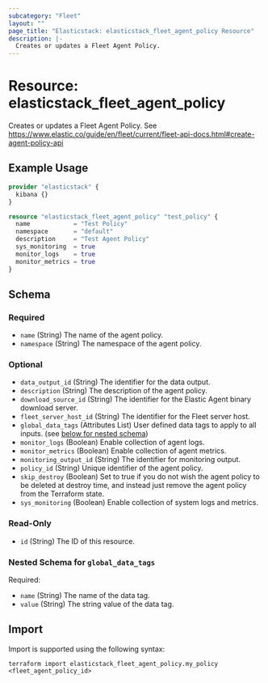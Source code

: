 ```yaml
---
subcategory: "Fleet"
layout: ""
page_title: "Elasticstack: elasticstack_fleet_agent_policy Resource"
description: |-
  Creates or updates a Fleet Agent Policy.
---
```


# Resource: elasticstack_fleet_agent_policy

Creates or updates a Fleet Agent Policy. See https://www.elastic.co/guide/en/fleet/current/fleet-api-docs.html#create-agent-policy-api

## Example Usage

```terraform
provider "elasticstack" {
  kibana {}
}

resource "elasticstack_fleet_agent_policy" "test_policy" {
  name            = "Test Policy"
  namespace       = "default"
  description     = "Test Agent Policy"
  sys_monitoring  = true
  monitor_logs    = true
  monitor_metrics = true
}
```

<!-- schema generated by tfplugindocs -->
## Schema

### Required

- `name` (String) The name of the agent policy.
- `namespace` (String) The namespace of the agent policy.

### Optional

- `data_output_id` (String) The identifier for the data output.
- `description` (String) The description of the agent policy.
- `download_source_id` (String) The identifier for the Elastic Agent binary download server.
- `fleet_server_host_id` (String) The identifier for the Fleet server host.
- `global_data_tags` (Attributes List) User defined data tags to apply to all inputs. (see [below for nested schema](#nestedatt--global_data_tags))
- `monitor_logs` (Boolean) Enable collection of agent logs.
- `monitor_metrics` (Boolean) Enable collection of agent metrics.
- `monitoring_output_id` (String) The identifier for monitoring output.
- `policy_id` (String) Unique identifier of the agent policy.
- `skip_destroy` (Boolean) Set to true if you do not wish the agent policy to be deleted at destroy time, and instead just remove the agent policy from the Terraform state.
- `sys_monitoring` (Boolean) Enable collection of system logs and metrics.

### Read-Only

- `id` (String) The ID of this resource.

<a id="nestedatt--global_data_tags"></a>
### Nested Schema for `global_data_tags`

Required:

- `name` (String) The name of the data tag.
- `value` (String) The string value of the data tag.

## Import

Import is supported using the following syntax:

```shell
terraform import elasticstack_fleet_agent_policy.my_policy <fleet_agent_policy_id>
```
